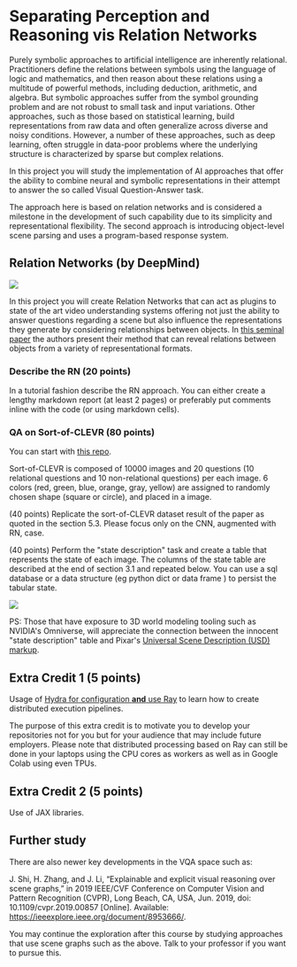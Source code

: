 # Separating Perception and Reasoning vis Relation Networks

Purely symbolic approaches to artificial intelligence are inherently relational. Practitioners define
the relations between symbols using the language of logic and mathematics, and then reason about
these relations using a multitude of powerful methods, including deduction, arithmetic, and algebra.
But symbolic approaches suffer from the symbol grounding problem and are not robust to small
task and input variations. Other approaches, such as those based on statistical learning, build
representations from raw data and often generalize across diverse and noisy conditions. However,
a number of these approaches, such as deep learning, often struggle in data-poor problems where the
underlying structure is characterized by sparse but complex relations.

In this project you will study the implementation of AI approaches that offer the ability to combine neural and symbolic representations in their attempt to answer the so called Visual Question-Answer task. 

The approach here is based on relation networks and is considered a milestone in the development of such capability due to its simplicity and representational flexibility. The second approach is introducing object-level scene parsing and uses a program-based response system. 


## Relation Networks (by DeepMind)

![](images/relation-networks.png)

In this project you will create Relation Networks that can act as plugins to state of the art video understanding systems offering not just the ability to answer questions regarding a scene but also influence the representations they generate by considering relationships between objects.   In [this seminal paper](https://arxiv.org/pdf/1706.01427.pdf) the authors present their method that can reveal relations between objects from a variety of representational formats. 

### Describe the RN (20 points)

In a tutorial fashion describe the RN approach. You can either create a lengthy markdown report (at least 2 pages) or preferably put comments inline with the code (or using markdown cells).

### QA on Sort-of-CLEVR  (80 points)

You can start with [this repo](https://github.com/kimhc6028/relational-networks). 

Sort-of-CLEVR is composed of 10000 images and 20 questions (10 relational questions and 10 non-relational questions) per each image. 6 colors (red, green, blue, orange, gray, yellow) are assigned to randomly chosen shape (square or circle), and placed in a image.

(40 points) Replicate the sort-of-CLEVR dataset result of the paper as quoted in the section 5.3. Please focus only on the CNN, augmented with RN, case.  

(40 points) Perform the "state description" task and create a table that represents the state of each image. The columns of the state table are described at the end of section 3.1 and repeated below. You can use a sql database or a data structure (eg python dict or data frame ) to persist the tabular state.  

![](images/state-matrix.png)

PS: Those that have exposure to 3D world modeling tooling such as NVIDIA's Omniverse,  will appreciate the connection between the innocent "state description" table and Pixar's [Universal Scene Description (USD) markup](https://developer.nvidia.com/usd).  

## Extra Credit  1 (5 points)

Usage of [Hydra for configuration **and** use Ray](https://www.anyscale.com/blog/configuring-and-scaling-ml-with-hydra-ray) to learn how to create distributed execution pipelines. 

The purpose of this extra credit is to motivate you to develop your repositories not for you but for your audience that may include future employers. Please note that distributed processing based on Ray can still be done in your laptops using the CPU cores as workers  as well as in Google Colab using even TPUs. 

## Extra Credit 2 (5 points)

Use of JAX libraries.  

## Further study

There are also newer key developments in the VQA space such as: 

J. Shi, H. Zhang, and J. Li, “Explainable and explicit visual reasoning over scene graphs,” in 2019 IEEE/CVF Conference on Computer Vision and Pattern Recognition (CVPR), Long Beach, CA, USA, Jun. 2019, doi: 10.1109/cvpr.2019.00857 [Online]. Available: https://ieeexplore.ieee.org/document/8953666/. 

You may continue the exploration after this course by studying approaches that use scene graphs such as the above. Talk to your professor if you want to pursue this. 


















